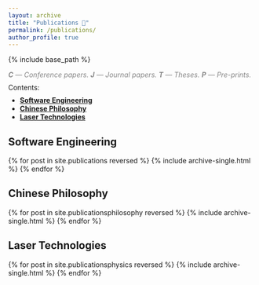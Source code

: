 ```yaml
---
layout: archive
title: "Publications 📜"
permalink: /publications/
author_profile: true
---
```


{% include base_path %}

<p style="margin-bottom: -5px; padding-bottom: 0; color: #888888"><i><b>C</b> — Conference papers. <b>J</b> — Journal papers. <b>T</b> — Theses. <b>P</b> — Pre-prints.</i></p>

<p style="margin-bottom: -5px;">Contents:</p>
<ul>
    <li><a href="#se"><b>Software Engineering</b></a></li>
    <li><a href="#philosophy"><b>Chinese Philosophy</b></a></li>
    <li><a href="#physics"><b>Laser Technologies</b></a></li>
</ul>

<h2 id="se">Software Engineering</h2>

{% for post in site.publications reversed %}
  {% include archive-single.html %}
{% endfor %}

<h2 id="philosophy">Chinese Philosophy</h2>

{% for post in site.publicationsphilosophy reversed %}
{% include archive-single.html %}
{% endfor %}

<h2 id="physics">Laser Technologies</h2>

{% for post in site.publicationsphysics reversed %}
  {% include archive-single.html %}
{% endfor %}